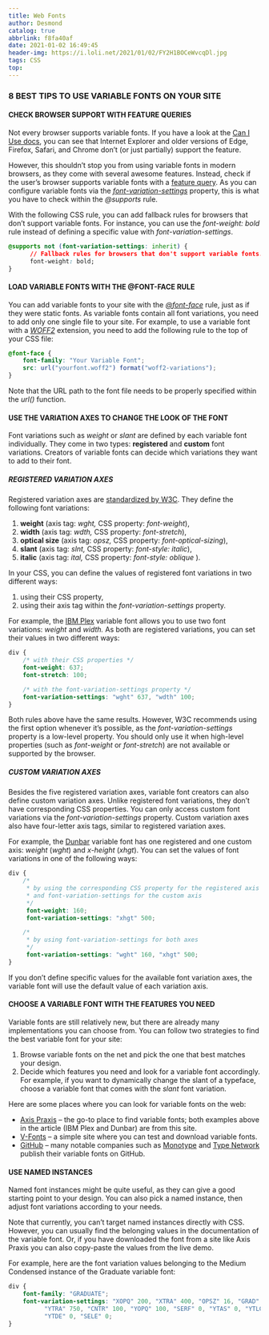 ```yaml
---
title: Web Fonts
author: Desmond
catalog: true
abbrlink: f8fa40af
date: 2021-01-02 16:49:45
header-img: https://i.loli.net/2021/01/02/FY2H1BOCeWvcqDl.jpg
tags: CSS
top:
---
```


### 8 BEST TIPS TO USE VARIABLE FONTS ON YOUR SITE

#### CHECK BROWSER SUPPORT WITH FEATURE QUERIES

Not every browser supports variable fonts. If you have a look at the [Can I Use docs](https://caniuse.com/#search=variable%20fonts), you can see that Internet Explorer and older versions of Edge, Firefox, Safari, and Chrome don’t (or just partially) support the feature.

However, this shouldn’t stop you from using variable fonts in modern browsers, as they come with several awesome features. Instead, check if the user’s browser supports variable fonts with a [feature query](https://developer.mozilla.org/en-US/docs/Web/CSS/@supports). As you can configure variable fonts via the [*font-variation-settings*](https://developer.mozilla.org/en-US/docs/Web/CSS/font-variation-settings) property, this is what you have to check within the *@supports* rule.

With the following CSS rule, you can add fallback rules for browsers that don’t support variable fonts. For instance, you can use the *font-weight: bold* rule instead of defining a specific value with *font-variation-settings*.

```css
@supports not (font-variation-settings: inherit) { 
      // Fallback rules for browsers that don't support variable fonts.
      font-weight: bold;
}
```

#### LOAD VARIABLE FONTS WITH THE @FONT-FACE RULE

You can add variable fonts to your site with the [*@font-face*](https://developer.mozilla.org/en-US/docs/Web/CSS/@font-face) rule, just as if they were static fonts. As variable fonts contain all font variations, you need to add only one single file to your site. For example, to use a variable font with a [*WOFF2*](https://www.w3.org/TR/WOFF2/) extension, you need to add the following rule to the top of your CSS file:

```css
@font-face {
    font-family: "Your Variable Font";
    src: url("yourfont.woff2") format("woff2-variations");
}
```

Note that the URL path to the font file needs to be properly specified within the *url()* function.

#### USE THE VARIATION AXES TO CHANGE THE LOOK OF THE FONT

Font variations such as *weight* or *slant* are defined by each variable font individually. They come in two types: **registered** and **custom** font variations. Creators of variable fonts can decide which variations they want to add to their font.

##### REGISTERED VARIATION AXES

Registered variation axes are [standardized by W3C](https://www.w3.org/TR/css-fonts-4). They define the following font variations:

1. **weight** (axis tag: *wght,* CSS property: *font-weight*),
2. **width** (axis tag: *wdth,* CSS property: *font-stretch*),
3. **optical size** (axis tag: *opsz,* CSS property: *font-optical-sizing*),
4. **slant** (axis tag: *slnt,* CSS property: *font-style: italic*),
5. **italic** (axis tag: *ital,* CSS property: *font-style: oblique* ).

In your CSS, you can define the values of registered font variations in two different ways:

1. using their CSS property,
2. using their axis tag within the *font-variation-settings* property.

For example, the [IBM Plex](https://www.axis-praxis.org/specimens/ibmplex) variable font allows you to use two font variations: *weight* and *width.* As both are registered variations, you can set their values in two different ways:

```css
div {
    /* with their CSS properties */
    font-weight: 637;
    font-stretch: 100;

    /* with the font-variation-settings property */
    font-variation-settings: "wght" 637, "wdth" 100;
}
```

Both rules above have the same results. However, W3C recommends using the first option whenever it’s possible, as the *font-variation-settings* property is a low-level property. You should only use it when high-level properties (such as *font-weight* or *font-stretch*) are not available or supported by the browser.

##### CUSTOM VARIATION AXES

Besides the five registered variation axes, variable font creators can also define custom variation axes. Unlike registered font variations, they don’t have corresponding CSS properties. You can only access custom font variations via the *font-variation-settings* property. Custom variation axes also have four-letter axis tags, similar to registered variation axes.

For example, the [Dunbar](https://www.axis-praxis.org/specimens/dunbar) variable font has one registered and one custom axis: *weight* (*wght*) and *x-height* (*xhgt*). You can set the values of font variations in one of the following ways:

```css
div {    
    /* 
     * by using the corresponding CSS property for the registered axis
     * and font-variation-settings for the custom axis
     */
     font-weight: 160;
     font-variation-settings: "xhgt" 500;

    /* 
     * by using font-variation-settings for both axes 
     */
     font-variation-settings: "wght" 160, "xhgt" 500;
}
```

If you don’t define specific values for the available font variation axes, the variable font will use the default value of each variation axis.

#### CHOOSE A VARIABLE FONT WITH THE FEATURES YOU NEED

Variable fonts are still relatively new, but there are already many implementations you can choose from. You can follow two strategies to find the best variable font for your site:

1. Browse variable fonts on the net and pick the one that best matches your design.
2. Decide which features you need and look for a variable font accordingly. For example, if you want to dynamically change the slant of a typeface, choose a variable font that comes with the *slant* font variation.

Here are some places where you can look for variable fonts on the web:

- [Axis Praxis](https://www.axis-praxis.org/) – the go-to place to find variable fonts; both examples above in the article (IBM Plex and Dunbar) are from this site.
- [V-Fonts](https://v-fonts.com/) – a simple site where you can test and download variable fonts.
- [GitHub](https://github.com/search?utf8=%E2%9C%93&q=variable+fonts&type=) – many notable companies such as [Monotype](https://github.com/Monotype/Monotype_prototype_variable_fonts) and [Type Network](https://github.com/TypeNetwork) publish their variable fonts on GitHub.

#### USE NAMED INSTANCES

Named font instances might be quite useful, as they can give a good starting point to your design. You can also pick a named instance, then adjust font variations according to your needs.

Note that currently, you can’t target named instances directly with CSS. However, you can usually find the belonging values in the documentation of the variable font. Or, if you have downloaded the font from a site like Axis Praxis you can also copy-paste the values from the live demo.

For example, here are the font variation values belonging to the Medium Condensed instance of the Graduate variable font:

```css
div {
    font-family: "GRADUATE";
    font-variation-settings: "XOPQ" 200, "XTRA" 400, "OPSZ" 16, "GRAD" 0, 
          "YTRA" 750, "CNTR" 100, "YOPQ" 100, "SERF" 0, "YTAS" 0, "YTLC" 650, 
          "YTDE" 0, "SELE" 0;
}
```
